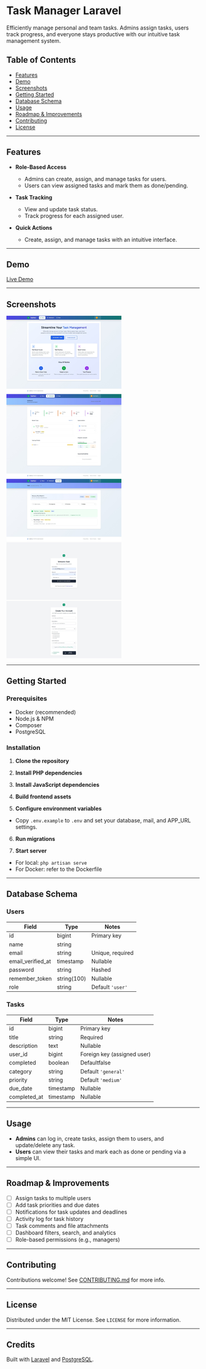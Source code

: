 # Task Manager Laravel

Efficiently manage personal and team tasks. Admins assign tasks, users track progress, and everyone stays productive with our intuitive task management system.

## Table of Contents

- [Features](#features)
- [Demo](#demo)
- [Screenshots](#screenshots)
- [Getting Started](#getting-started)
- [Database Schema](#database-schema)
- [Usage](#usage)
- [Roadmap & Improvements](#roadmap--improvements)
- [Contributing](#contributing)
- [License](#license)

---

## Features

- **Role-Based Access**
  - Admins can create, assign, and manage tasks for users.
  - Users can view assigned tasks and mark them as done/pending.

- **Task Tracking**
  - View and update task status.
  - Track progress for each assigned user.

- **Quick Actions**
  - Create, assign, and manage tasks with an intuitive interface.

---

## Demo

[Live Demo](https://task-manager-laravel-xuai.onrender.com)

---

## Screenshots
<img src="docs/images/home_page.jpeg" alt="Home Page Screenshot" style="max-width: 300px;">
<img src="docs/images/dashboard_page.jpeg" alt="Dashboard Page Screenshot" style="max-width: 300px;">
<img src="docs/images/tasks_page.jpeg" alt="Tasks Page Screenshot" style="max-width: 300px;">
<img src="docs/images/login.jpeg" alt="Login Page Screenshot" style="max-width: 300px;">
<img src="docs/images/register_page.jpeg" alt="Register Page Screenshot" style="max-width: 300px;">

---

## Getting Started

### Prerequisites

- Docker (recommended)
- Node.js & NPM
- Composer
- PostgreSQL

### Installation

1. **Clone the repository**

2. **Install PHP dependencies**

3. **Install JavaScript dependencies**

4. **Build frontend assets**

5. **Configure environment variables**
- Copy `.env.example` to `.env` and set your database, mail, and APP_URL settings.

6. **Run migrations**

7. **Start server**
- For local: `php artisan serve`
- For Docker: refer to the Dockerfile

---

## Database Schema

### Users

| Field             | Type             | Notes                       |
|-------------------|------------------|-----------------------------|
| id                | bigint           | Primary key                 |
| name              | string           |                             |
| email             | string           | Unique, required            |
| email_verified_at | timestamp        | Nullable                    |
| password          | string           | Hashed                      |
| remember_token    | string(100)      | Nullable                    |
| role              | string           | Default `'user'`            |

### Tasks

| Field        | Type      | Notes                       |
| ------------ | --------- | --------------------------- |
| id           | bigint    | Primary key                 |
| title        | string    | Required                    |
| description  | text      | Nullable                    |
| user_id      | bigint    | Foreign key (assigned user) |
| completed    | boolean   | Defaultfalse                |
| category     | string    | Default `'general'`           |
| priority     | string    | Default `'medium'`            |
| due_date     | timestamp | Nullable                    |
| completed_at | timestamp | Nullable                    |

---

## Usage

- **Admins** can log in, create tasks, assign them to users, and update/delete any task.
- **Users** can view their tasks and mark each as done or pending via a simple UI.

---

## Roadmap & Improvements

- [ ] Assign tasks to multiple users
- [ ] Add task priorities and due dates
- [ ] Notifications for task updates and deadlines
- [ ] Activity log for task history
- [ ] Task comments and file attachments
- [ ] Dashboard filters, search, and analytics
- [ ] Role-based permissions (e.g., managers)

---

## Contributing

Contributions welcome! See [CONTRIBUTING.md](CONTRIBUTING.md) for more info.

---

## License

Distributed under the MIT License. See `LICENSE` for more information.

---

## Credits

Built with [Laravel](https://laravel.com/) and [PostgreSQL](https://www.postgresql.org/).
